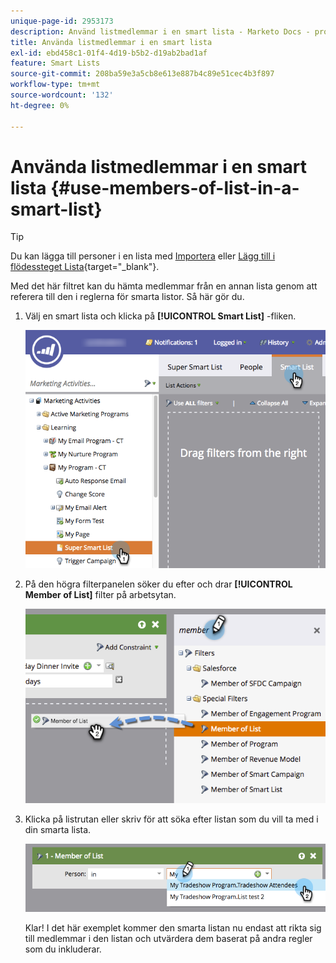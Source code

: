 ```yaml
---
unique-page-id: 2953173
description: Använd listmedlemmar i en smart lista - Marketo Docs - produktdokumentation
title: Använda listmedlemmar i en smart lista
exl-id: ebd458c1-01f4-4d19-b5b2-d19ab2bad1af
feature: Smart Lists
source-git-commit: 208ba59e3a5cb8e613e887b4c89e51cec4b3f897
workflow-type: tm+mt
source-wordcount: '132'
ht-degree: 0%

---
```


# Använda listmedlemmar i en smart lista {#use-members-of-list-in-a-smart-list}

>[!TIP]
>
>Du kan lägga till personer i en lista med [Importera](/help/marketo/getting-started/quick-wins/import-a-list-of-people.md) eller [Lägg till i flödessteget Lista](/help/marketo/product-docs/core-marketo-concepts/smart-campaigns/flow-actions/add-to-list.md){target="_blank"}.

Med det här filtret kan du hämta medlemmar från en annan lista genom att referera till den i reglerna för smarta listor. Så här gör du.

1. Välj en smart lista och klicka på **[!UICONTROL Smart List]** -fliken.

   ![](assets/smartlist-sltab.png)

1. På den högra filterpanelen söker du efter och drar **[!UICONTROL Member of List]** filter på arbetsytan.

   ![](assets/use-members-of-list-in-a-smart-list-2nd.png)

1. Klicka på listrutan eller skriv för att söka efter listan som du vill ta med i din smarta lista.

   ![](assets/memberoflist.png)

   Klar! I det här exemplet kommer den smarta listan nu endast att rikta sig till medlemmar i den listan och utvärdera dem baserat på andra regler som du inkluderar.
